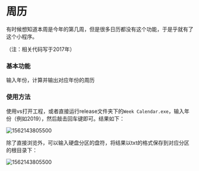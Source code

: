 # 周历

有时候想知道本周是今年的第几周，但是很多日历都没有这个功能，于是乎就有了这个小程序。  

（注：相关代码写于2017年）

### 基本功能

输入年份，计算并输出对应年份的周历

### 使用方法

使用vs打开工程，或者直接运行release文件夹下的`Week Calendar.exe`，输入年份（例如2019），然后敲击回车键即可。结果如下：

![1562143805500](https://github.com/Apollo4634/Universal-Function-Library/tree/master/apps/Week%20Calendar/images/20190703165315.png)

除了直接浏览外，可以输入硬盘分区的盘符，将结果以txt的格式保存到对应分区的根目录下：

![1562143805500](https://github.com/Apollo4634/Universal-Function-Library/tree/master/apps/Week%20Calendar/images/20190703165523.png)

